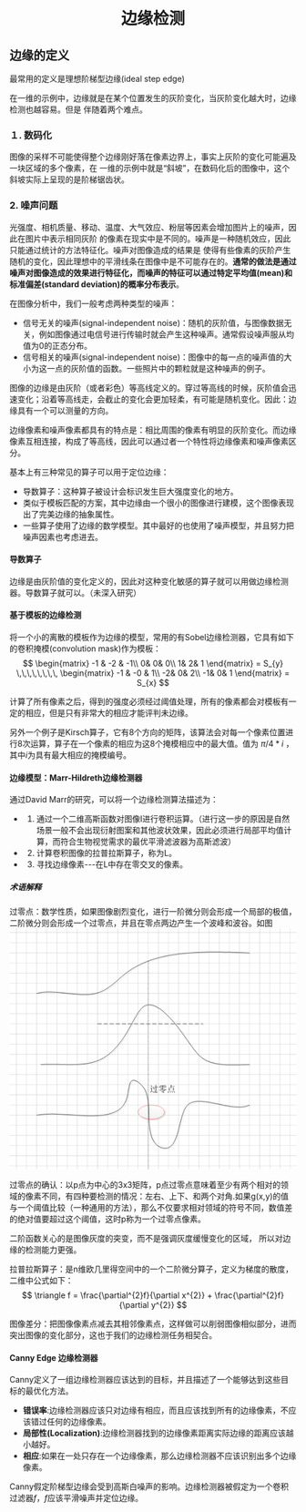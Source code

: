 # <center> 边缘检测 </center>
## 边缘的定义
最常用的定义是理想阶梯型边缘(ideal step edge)

在一维的示例中，边缘就是在某个位置发生的灰阶变化，当灰阶变化越大时，边缘检测也越容易。但是
伴随着两个难点。

### １. 数码化
图像的采样不可能使得整个边缘刚好落在像素边界上，事实上灰阶的变化可能遍及一块区域的多个像素，在
一维的示例中就是“斜坡”，在数码化后的图像中，这个斜坡实际上呈现的是阶梯锯齿状。

### 2. 噪声问题
光强度、相机质量、移动、温度、大气效应、粉层等因素会增加图片上的噪声，因此在图片中表示相同灰阶
的像素在现实中是不同的。噪声是一种随机效应，因此只能通过统计的方法特征化。噪声对图像造成的结果是
使得有些像素的灰阶产生随机的变化，因此理想中的平滑线条在图像中是不可能存在的。**通常的做法是通过
噪声对图像造成的效果进行特征化，而噪声的特征可以通过特定平均值(mean)和标准偏差(standard
  deviation)的概率分布表示**。

在图像分析中，我们一般考虑两种类型的噪声：
- 信号无关的噪声(signal-independent noise)：随机的灰阶值，与图像数据无关，例如图像通过电信号进行传输时就会产生这种噪声。通常假设噪声服从均值为0的正态分布。
- 信号相关的噪声(signal-independent noise)：图像中的每一点的噪声值的大小为这一点的灰阶值的函数。一些照片中的颗粒就是这种噪声的例子。

图像的边缘是由灰阶（或者彩色）等高线定义的。穿过等高线的时候，灰阶值会迅速变化；沿着等高线走，会截止的变化会更加轻柔，有可能是随机变化。因此：边缘具有一个可以测量的方向。

边缘像素和噪声像素都具有的特点是：相比周围的像素有明显的灰阶变化。而边缘像素互相连接，构成了等高线，因此可以通过者一个特性将边缘像素和噪声像素区分。

基本上有三种常见的算子可以用于定位边缘：
- 导数算子：这种算子被设计会标识发生巨大强度变化的地方。
- 类似于模板匹配的方案，其中边缘由一个很小的图像进行建模，这个图像表现出了完美边缘的抽象属性。
- 一些算子使用了边缘的数学模型。其中最好的也使用了噪声模型，并且努力把噪声因素也考虑进去。

#### 导数算子
边缘是由灰阶值的变化定义的，因此对这种变化敏感的算子就可以用做边缘检测器。导数算子就可以。（未深入研究）

#### 基于模板的边缘检测
将一个小的离散的模板作为边缘的模型，常用的有Sobel边缘检测器，它具有如下的卷积掩模(convolution mask)作为模板：
$$
\begin{matrix}
-1 & -2 & -1\\
 0&   0&   0\\
 1&  2&    1
\end{matrix} = S_{y} \,\,\,\,\,\,\,\,
\begin{matrix}
-1 & -0 & 1\\
 -2&   0&   2\\
 -1&  0&    1
\end{matrix} = S_{x}
$$

计算了所有像素之后，得到的强度必须经过阈值处理，所有的像素都会对模板有一定的相应，但是只有非常大的相应才能评判未边缘。

另外一个例子是Kirsch算子，它有8个方向的矩阵，该算法会对每一个像素位置进行8次运算，算子在一个像素的相应为这8个掩模相应中的最大值。值为
$\pi/4*i$ ，其中$i$为具有最大相应的掩模编号。

#### 边缘模型：Marr-Hildreth边缘检测器
通过David Marr的研究，可以将一个边缘检测算法描述为：
- 1. 通过一个二维高斯函数对图像I进行卷积运算。（进行这一步的原因是自然场景一般不会出现衍射图案和其他波状效果，因此必须进行局部平均值计算，而符合生物视觉需求的最优平滑滤波器为高斯滤波）
- 2. 计算卷积图像的拉普拉斯算子，称为L。
- 3. 寻找边缘像素---在L中存在零交叉的像素。

##### 术语解释
过零点：数学性质，如果图像剧烈变化，进行一阶微分则会形成一个局部的极值，二阶微分则会形成一个过零点，并且在零点两边产生一个波峰和波谷。如图
![](img/过零点.png)

过零点的确认：以p点为中心的3x3矩阵，p点过零点意味着至少有两个相对的领域的像素不同，有四种要检测的情况：左右、上下、和两个对角.如果g(x,y)的值与一个阈值比较（一种通用的方法），那么不仅要求相对领域的符号不同，数值差的绝对值要超过这个阈值，这时p称为一个过零点像素。

二阶函数关心的是图像灰度的突变，而不是强调灰度缓慢变化的区域， 所以对边缘的检测能力更强。

拉普拉斯算子：是n维欧几里得空间中的一个二阶微分算子，定义为梯度的散度，二维中公式如下：
$$
\triangle f = \frac{\partial^{2}f}{\partial x^{2}} + \frac{\partial^{2}f}{\partial y^{2}}
$$

图像差分：把图像像素点减去其相邻像素点，这样做可以削弱图像相似部分，进而突出图像的变化部分，这也于我们的边缘检测任务相契合。

#### Canny Edge 边缘检测器
Canny定义了一组边缘检测器应该达到的目标，并且描述了一个能够达到这些目标的最优化方法。
- **错误率**:边缘检测器应该只对边缘有相应，而且应该找到所有的边缘像素，不应该错过任何的边缘像素。
- **局部性(Localization)**:边缘检测器找到的边缘像素距离实际边缘的距离应该越小越好。
- **相应**:如果在一处只存在一个边缘像素，那么边缘检测器不应该识别出多个边缘像素。

Canny假定阶梯型边缘会受到高斯白噪声的影响。边缘检测器被假定为一个卷积过滤器$f$，$f$应该平滑噪声并定位边缘。
